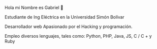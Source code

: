  Hola mi Nombre es Gabriel  👋

Estudiante de Ing Eléctrica en la Universidad Simón Bolívar

Desarrollador web Apasionado por el Hacking y programación.

Empleo diversos lenguajes, tales como: Python, PHP, Java, JS, C / C + y Ruby

